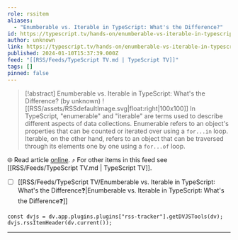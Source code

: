 ```yaml
---
role: rssitem
aliases:
  - "Enumberable vs. Iterable in TypeScript: What's the Difference?"
id: https://typescript.tv/hands-on/enumberable-vs-iterable-in-typescript-whats-the-difference/
author: unknown
link: https://typescript.tv/hands-on/enumberable-vs-iterable-in-typescript-whats-the-difference/
published: 2024-01-10T15:37:39.000Z
feed: "[[RSS/Feeds/TypeScript TV.md | TypeScript TV]]"
tags: []
pinned: false
---
```


> [!abstract] Enumberable vs. Iterable in TypeScript: What's the Difference? (by unknown)
> ![[RSS/assets/RSSdefaultImage.svg|float:right|100x100]] In TypeScript, "enumerable" and "iterable" are terms used to describe different aspects of data collections. Enumerable refers to an object's properties that can be counted or iterated over using a `for...in` loop. Iterable, on the other hand, refers to an object that can be traversed through its elements one by one using a `for...of` loop.

🌐 Read article [online](https://typescript.tv/hands-on/enumberable-vs-iterable-in-typescript-whats-the-difference/). ⤴ For other items in this feed see [[RSS/Feeds/TypeScript TV.md | TypeScript TV]].

- [ ] [[RSS/Feeds/TypeScript TV/Enumberable vs․ Iterable in TypeScript꞉ What's the Difference❓|Enumberable vs․ Iterable in TypeScript꞉ What's the Difference❓]]

~~~dataviewjs
const dvjs = dv.app.plugins.plugins["rss-tracker"].getDVJSTools(dv);
dvjs.rssItemHeader(dv.current());
~~~

- - -


